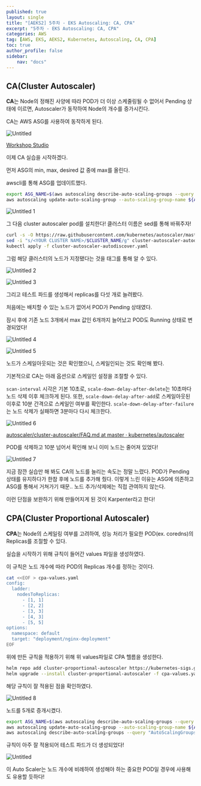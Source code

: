 ```yaml
---
published: true
layout: single
title: "[AEKS2] 5주차 - EKS Autoscaling: CA, CPA"
excerpt: "5주차 - EKS Autoscaling: CA, CPA"
categories: AWS
tag: [AWS, EKS, AEKS2, Kubernetes, Autoscaling, CA, CPA]
toc: true
author_profile: false
sidebar:
    nav: "docs"
---
```


## CA(Cluster Autoscaler)

**CA**는 Node의 정해진 사양에 따라 POD가 더 이상 스케줄링될 수 없어서 Pending 상태에 이르면, Autoscaler가 동작하여 Node의 개수를 증가시킨다.

CA는 AWS ASG를 사용하여 동작하게 된다.

![Untitled](https://github.com/gain-yoo/gain-yoo.github.io/assets/100563973/1cbc2a37-1e9a-464a-b843-36fab9a55b2d)


[Workshop Studio](https://catalog.us-east-1.prod.workshops.aws/workshops/9c0aa9ab-90a9-44a6-abe1-8dff360ae428/ko-KR/100-scaling/200-cluster-scaling)

이제 CA 실습을 시작하겠다.

먼저 ASG의 min, max, desired 값 중에 max를 올린다. 

awscli를 통해 ASG를 업데이트했다.

```bash
export ASG_NAME=$(aws autoscaling describe-auto-scaling-groups --query "AutoScalingGroups[? Tags[? (Key=='eks:cluster-name') && Value=='myeks']].AutoScalingGroupName" --output text)
aws autoscaling update-auto-scaling-group --auto-scaling-group-name ${ASG_NAME} --min-size 3 --desired-capacity 3 --max-size 6
```

![Untitled 1](https://github.com/gain-yoo/gain-yoo.github.io/assets/100563973/e2b0fb2f-fe0e-4b7f-8aae-e83b59e163d8)


그 다음 cluster autoscaler pod를 설치한다! 클러스터 이름은 sed를 통해 바꿔주자!

```bash
curl -s -O https://raw.githubusercontent.com/kubernetes/autoscaler/master/cluster-autoscaler/cloudprovider/aws/examples/cluster-autoscaler-autodiscover.yaml
sed -i "s/<YOUR CLUSTER NAME>/$CLUSTER_NAME/g" cluster-autoscaler-autodiscover.yaml
kubectl apply -f cluster-autoscaler-autodiscover.yaml
```

그럼 해당 클러스터의 노드가 지정됐다는 것을 태그를 통해 알 수 있다.

![Untitled 2](https://github.com/gain-yoo/gain-yoo.github.io/assets/100563973/0e91e9a0-6fad-48f0-bfcc-6c1d9762d127)


![Untitled 3](https://github.com/gain-yoo/gain-yoo.github.io/assets/100563973/a4440b44-35cf-4b1c-8382-72bafbe3e135)


그리고 테스트 파드를 생성해서 replicas를 다섯 개로 늘려봤다.

처음에는 배치할 수 있는 노드가 없어서 POD가 Pending 상태였다. 

잠시 후에 기존 노드 3개에서 max 값인 6개까지 늘어났고 POD도 Running 상태로 변경되었다!

![Untitled 4](https://github.com/gain-yoo/gain-yoo.github.io/assets/100563973/9f6e11e0-06fe-4157-8a47-da30aa0e5da8)


![Untitled 5](https://github.com/gain-yoo/gain-yoo.github.io/assets/100563973/96f425bf-5ed6-4e7a-9920-8a8e08224303)


노드가 스케일아웃되는 것은 확인했으니, 스케일인되는 것도 확인해 봤다.

기본적으로 CA는 아래 옵션으로 스케일인 설정을 조절할 수 있다.

`scan-interval` 시각은 기본 10초로, `scale-down-delay-after-delete`는 10초마다 노드 삭제 이후 체크하게 된다. 또한, `scale-down-delay-after-add`로 스케일아웃된 이후로 10분 간격으로 스케일인 여부를 확인한다. `scale-down-delay-after-failure`는 노드 삭제가 실패하면 3분마다 다시 체크한다.

![Untitled 6](https://github.com/gain-yoo/gain-yoo.github.io/assets/100563973/718f3075-91d5-45d0-ab4f-118e2c4508e2)


[autoscaler/cluster-autoscaler/FAQ.md at master · kubernetes/autoscaler](https://github.com/kubernetes/autoscaler/blob/master/cluster-autoscaler/FAQ.md#what-are-the-parameters-to-ca)

POD를 삭제하고 10분 넘어서 확인해 보니 이미 노드는 줄어져 있었다!

![Untitled 7](https://github.com/gain-yoo/gain-yoo.github.io/assets/100563973/9902319c-038c-4e11-b38c-81387714defe)


지금 잠깐 실습만 해 봐도 CA의 노드를 늘리는 속도는 정말 느렸다. POD가 Pending 상태를 유지하다가 한참 후에 노드를 추가해 줬다. 이렇게 느린 이유는 ASG에 의존하고 ASG를 통해서 거쳐가기 때문.. 노드 추가/삭제에는 직접 관여하지 않는다.

이런 단점을 보완하기 위해 만들어지게 된 것이 Karpenter라고 한다! 

## CPA(Cluster Proportional Autoscaler)

**CPA**는 Node의 스케일링 여부를 고려하여, 성능 처리가 필요한 POD(ex. coredns)의 Replicas를 조절할 수 있다.

실습을 시작하기 위해 규칙이 들어간 values 파일을 생성하였다.

이 규칙은 노드 개수에 따라 POD의 Replicas 개수를 정하는 것이다.

```bash
cat <<EOF > cpa-values.yaml
config:
  ladder:
    nodesToReplicas:
      - [1, 1]
      - [2, 2]
      - [3, 3]
      - [4, 3]
      - [5, 5]
options:
  namespace: default
  target: "deployment/nginx-deployment"
EOF
```

위에 만든 규칙을 적용하기 위해 위 values파일로 CPA 헬름을 생성한다.

```bash
helm repo add cluster-proportional-autoscaler https://kubernetes-sigs.github.io/cluster-proportional-autoscaler
helm upgrade --install cluster-proportional-autoscaler -f cpa-values.yaml cluster-proportional-autoscaler/cluster-proportional-autoscaler
```

해당 규칙이 잘 적용된 점을 확인하였다. 

![Untitled 8](https://github.com/gain-yoo/gain-yoo.github.io/assets/100563973/2c6d65a0-fc95-493b-b074-45512f8cce5c)


노드를 5개로 증개시켰다.

```bash
export ASG_NAME=$(aws autoscaling describe-auto-scaling-groups --query "AutoScalingGroups[? Tags[? (Key=='eks:cluster-name') && Value=='myeks']].AutoScalingGroupName" --output text)
aws autoscaling update-auto-scaling-group --auto-scaling-group-name ${ASG_NAME} --min-size 5 --desired-capacity 5 --max-size 5
aws autoscaling describe-auto-scaling-groups --query "AutoScalingGroups[? Tags[? (Key=='eks:cluster-name') && Value=='myeks']].[AutoScalingGroupName, MinSize, MaxSize,DesiredCapacity]" --output table
```

규칙이 아주 잘 적용되어 테스트 파드가 더 생성되었다! 

![Untitled](https://github.com/gain-yoo/gain-yoo.github.io/assets/100563973/8a7df677-652a-4da7-ab01-d37251ab8ebd)


이 Auto Scaler는 노드 개수에 비례하여 생성해야 하는 중요한 POD일 경우에 사용해도 유용할 듯하다!
